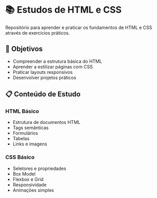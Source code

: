 # 📚 Estudos de HTML e CSS

Repositório para aprender e praticar os fundamentos de HTML e CSS através de exercícios práticos.

## 🎯 Objetivos

- Compreender a estrutura básica do HTML
- Aprender a estilizar páginas com CSS
- Praticar layouts responsivos
- Desenvolver projetos práticos

## 📋 Conteúdo de Estudo

### HTML Básico
- Estrutura de documentos HTML
- Tags semânticas
- Formulários
- Tabelas
- Links e imagens

### CSS Básico
- Seletores e propriedades
- Box Model
- Flexbox e Grid
- Responsividade
- Animações simples

